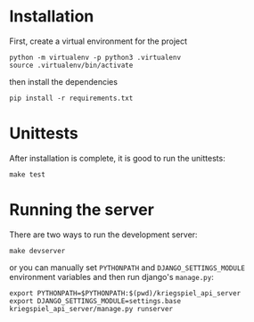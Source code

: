 # Installation

First, create a virtual environment for the project
```
python -m virtualenv -p python3 .virtualenv
source .virtualenv/bin/activate 
```
then install the dependencies
```
pip install -r requirements.txt
```

# Unittests

After installation is complete, it is good to run the unittests:
 ```
 make test
 ```

# Running the server

There are two ways to run the development server:
```
make devserver
```
or you can manually set `PYTHONPATH` and `DJANGO_SETTINGS_MODULE` environment
variables and then run django's `manage.py`:
```
export PYTHONPATH=$PYTHONPATH:$(pwd)/kriegspiel_api_server
export DJANGO_SETTINGS_MODULE=settings.base
kriegspiel_api_server/manage.py runserver
```